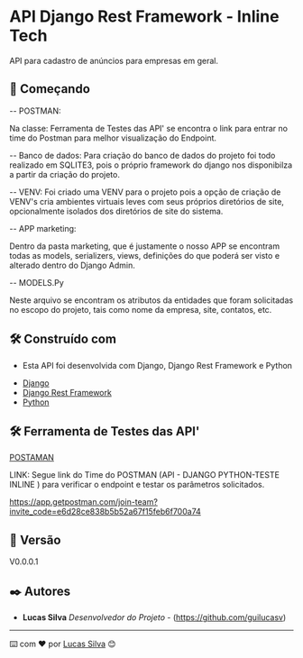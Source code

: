 # API Django Rest Framework - Inline Tech

API para cadastro de anúncios para empresas em geral.

## 🚀 Começando

-- POSTMAN:

Na classe: Ferramenta de Testes das API' se encontra o link para entrar no time do Postman para melhor visualização do Endpoint.

-- Banco de dados: 
Para criação do banco de dados do projeto foi todo realizado em SQLITE3, pois o próprio framework do django nos disponibilza a partir da criação do projeto.

-- VENV:
Foi criado uma VENV para o projeto pois a opção de criação de VENV's cria ambientes virtuais leves com seus próprios diretórios de site, opcionalmente isolados dos diretórios de site do sistema.


-- APP marketing:

Dentro da pasta marketing, que é justamente o nosso APP se encontram todas as models, serializers, views, definições do que poderá ser visto e alterado dentro do Django Admin.

-- MODELS.Py

Neste arquivo se encontram os atributos da entidades que foram solicitadas no escopo do projeto, tais como nome da empresa, site, contatos, etc.


## 🛠️ Construído com

- Esta API foi desenvolvida com Django, Django Rest Framework e Python

* [Django](https://docs.djangoproject.com/en/4.0/)
* [Django Rest Framework](https://www.django-rest-framework.org/)
* [Python](https://docs.python.org/3/)

## 🛠️ Ferramenta de Testes das API'


[POSTAMAN](https://www.postman.com/)

LINK: Segue link do Time do POSTMAN (API - DJANGO PYTHON-TESTE INLINE ) para verificar o endpoint e testar os parâmetros solicitados.

https://app.getpostman.com/join-team?invite_code=e6d28ce838b5b52a67f15feb6f700a74

## 📌 Versão

V0.0.0.1

## ✒️ Autores

* **Lucas Silva** *Desenvolvedor do Projeto* - (https://github.com/guilucasv)

---

⌨️ com ❤️ por [Lucas Silva](https://github.com/guilucasv) 😊
